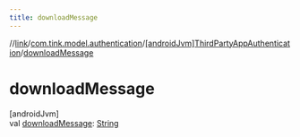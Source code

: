 ```yaml
---
title: downloadMessage
---
```

//[link](../../../index.html)/[com.tink.model.authentication](../index.html)/[[androidJvm]ThirdPartyAppAuthentication](index.html)/[downloadMessage](download-message.html)



# downloadMessage



[androidJvm]\
val [downloadMessage](download-message.html): [String](https://kotlinlang.org/api/latest/jvm/stdlib/kotlin/-string/index.html)




